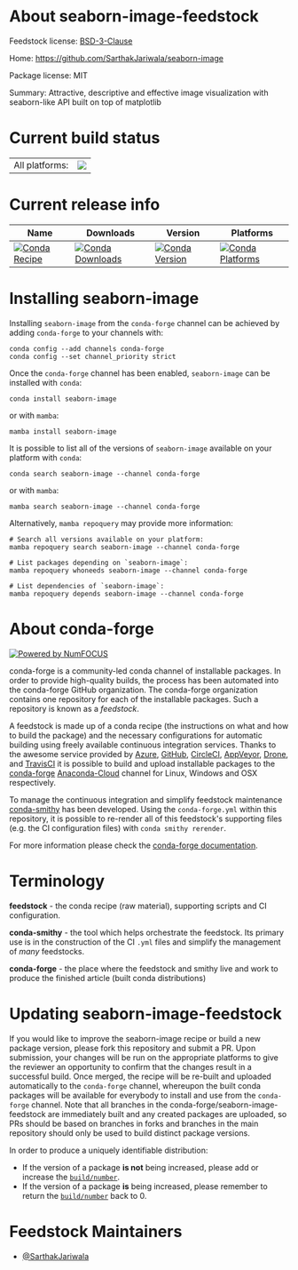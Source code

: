 About seaborn-image-feedstock
=============================

Feedstock license: [BSD-3-Clause](https://github.com/conda-forge/seaborn-image-feedstock/blob/main/LICENSE.txt)

Home: https://github.com/SarthakJariwala/seaborn-image

Package license: MIT

Summary: Attractive, descriptive and effective image visualization with seaborn-like API built on top of matplotlib

Current build status
====================


<table><tr><td>All platforms:</td>
    <td>
      <a href="https://dev.azure.com/conda-forge/feedstock-builds/_build/latest?definitionId=13615&branchName=main">
        <img src="https://dev.azure.com/conda-forge/feedstock-builds/_apis/build/status/seaborn-image-feedstock?branchName=main">
      </a>
    </td>
  </tr>
</table>

Current release info
====================

| Name | Downloads | Version | Platforms |
| --- | --- | --- | --- |
| [![Conda Recipe](https://img.shields.io/badge/recipe-seaborn--image-green.svg)](https://anaconda.org/conda-forge/seaborn-image) | [![Conda Downloads](https://img.shields.io/conda/dn/conda-forge/seaborn-image.svg)](https://anaconda.org/conda-forge/seaborn-image) | [![Conda Version](https://img.shields.io/conda/vn/conda-forge/seaborn-image.svg)](https://anaconda.org/conda-forge/seaborn-image) | [![Conda Platforms](https://img.shields.io/conda/pn/conda-forge/seaborn-image.svg)](https://anaconda.org/conda-forge/seaborn-image) |

Installing seaborn-image
========================

Installing `seaborn-image` from the `conda-forge` channel can be achieved by adding `conda-forge` to your channels with:

```
conda config --add channels conda-forge
conda config --set channel_priority strict
```

Once the `conda-forge` channel has been enabled, `seaborn-image` can be installed with `conda`:

```
conda install seaborn-image
```

or with `mamba`:

```
mamba install seaborn-image
```

It is possible to list all of the versions of `seaborn-image` available on your platform with `conda`:

```
conda search seaborn-image --channel conda-forge
```

or with `mamba`:

```
mamba search seaborn-image --channel conda-forge
```

Alternatively, `mamba repoquery` may provide more information:

```
# Search all versions available on your platform:
mamba repoquery search seaborn-image --channel conda-forge

# List packages depending on `seaborn-image`:
mamba repoquery whoneeds seaborn-image --channel conda-forge

# List dependencies of `seaborn-image`:
mamba repoquery depends seaborn-image --channel conda-forge
```


About conda-forge
=================

[![Powered by
NumFOCUS](https://img.shields.io/badge/powered%20by-NumFOCUS-orange.svg?style=flat&colorA=E1523D&colorB=007D8A)](https://numfocus.org)

conda-forge is a community-led conda channel of installable packages.
In order to provide high-quality builds, the process has been automated into the
conda-forge GitHub organization. The conda-forge organization contains one repository
for each of the installable packages. Such a repository is known as a *feedstock*.

A feedstock is made up of a conda recipe (the instructions on what and how to build
the package) and the necessary configurations for automatic building using freely
available continuous integration services. Thanks to the awesome service provided by
[Azure](https://azure.microsoft.com/en-us/services/devops/), [GitHub](https://github.com/),
[CircleCI](https://circleci.com/), [AppVeyor](https://www.appveyor.com/),
[Drone](https://cloud.drone.io/welcome), and [TravisCI](https://travis-ci.com/)
it is possible to build and upload installable packages to the
[conda-forge](https://anaconda.org/conda-forge) [Anaconda-Cloud](https://anaconda.org/)
channel for Linux, Windows and OSX respectively.

To manage the continuous integration and simplify feedstock maintenance
[conda-smithy](https://github.com/conda-forge/conda-smithy) has been developed.
Using the ``conda-forge.yml`` within this repository, it is possible to re-render all of
this feedstock's supporting files (e.g. the CI configuration files) with ``conda smithy rerender``.

For more information please check the [conda-forge documentation](https://conda-forge.org/docs/).

Terminology
===========

**feedstock** - the conda recipe (raw material), supporting scripts and CI configuration.

**conda-smithy** - the tool which helps orchestrate the feedstock.
                   Its primary use is in the construction of the CI ``.yml`` files
                   and simplify the management of *many* feedstocks.

**conda-forge** - the place where the feedstock and smithy live and work to
                  produce the finished article (built conda distributions)


Updating seaborn-image-feedstock
================================

If you would like to improve the seaborn-image recipe or build a new
package version, please fork this repository and submit a PR. Upon submission,
your changes will be run on the appropriate platforms to give the reviewer an
opportunity to confirm that the changes result in a successful build. Once
merged, the recipe will be re-built and uploaded automatically to the
`conda-forge` channel, whereupon the built conda packages will be available for
everybody to install and use from the `conda-forge` channel.
Note that all branches in the conda-forge/seaborn-image-feedstock are
immediately built and any created packages are uploaded, so PRs should be based
on branches in forks and branches in the main repository should only be used to
build distinct package versions.

In order to produce a uniquely identifiable distribution:
 * If the version of a package **is not** being increased, please add or increase
   the [``build/number``](https://docs.conda.io/projects/conda-build/en/latest/resources/define-metadata.html#build-number-and-string).
 * If the version of a package **is** being increased, please remember to return
   the [``build/number``](https://docs.conda.io/projects/conda-build/en/latest/resources/define-metadata.html#build-number-and-string)
   back to 0.

Feedstock Maintainers
=====================

* [@SarthakJariwala](https://github.com/SarthakJariwala/)

